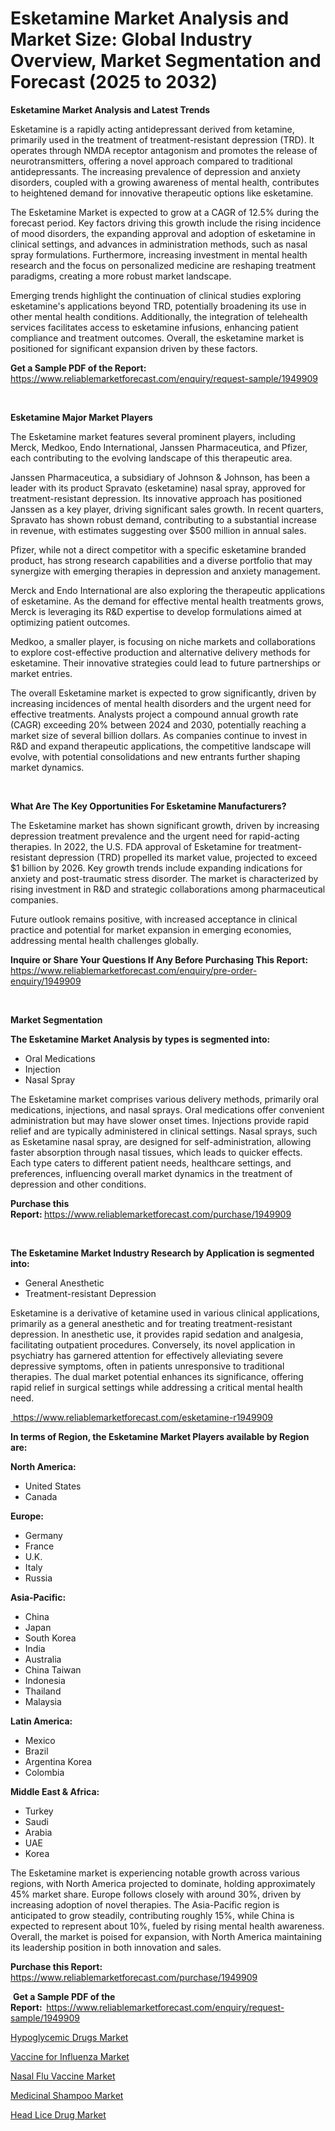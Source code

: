 <p><h1>Esketamine Market Analysis and Market Size: Global Industry Overview, Market Segmentation and Forecast (2025 to 2032)</h1></p><p><strong>Esketamine Market Analysis and Latest Trends</strong></p>
<p><p>Esketamine is a rapidly acting antidepressant derived from ketamine, primarily used in the treatment of treatment-resistant depression (TRD). It operates through NMDA receptor antagonism and promotes the release of neurotransmitters, offering a novel approach compared to traditional antidepressants. The increasing prevalence of depression and anxiety disorders, coupled with a growing awareness of mental health, contributes to heightened demand for innovative therapeutic options like esketamine.</p><p>The Esketamine Market is expected to grow at a CAGR of 12.5% during the forecast period. Key factors driving this growth include the rising incidence of mood disorders, the expanding approval and adoption of esketamine in clinical settings, and advances in administration methods, such as nasal spray formulations. Furthermore, increasing investment in mental health research and the focus on personalized medicine are reshaping treatment paradigms, creating a more robust market landscape.</p><p>Emerging trends highlight the continuation of clinical studies exploring esketamine's applications beyond TRD, potentially broadening its use in other mental health conditions. Additionally, the integration of telehealth services facilitates access to esketamine infusions, enhancing patient compliance and treatment outcomes. Overall, the esketamine market is positioned for significant expansion driven by these factors.</p></p>
<p><strong>Get a Sample PDF of the Report:&nbsp;</strong> <a href="https://www.reliablemarketforecast.com/enquiry/request-sample/1949909?utm_campaign=1832&utm_medium=2&utm_source=Github&utm_content=ia&utm_term=08032025&utm_id=esketamine">https://www.reliablemarketforecast.com/enquiry/request-sample/1949909</a></p>
<p>&nbsp;</p>
<p><strong>Esketamine Major Market Players</strong></p>
<p><p>The Esketamine market features several prominent players, including Merck, Medkoo, Endo International, Janssen Pharmaceutica, and Pfizer, each contributing to the evolving landscape of this therapeutic area.</p><p>Janssen Pharmaceutica, a subsidiary of Johnson & Johnson, has been a leader with its product Spravato (esketamine) nasal spray, approved for treatment-resistant depression. Its innovative approach has positioned Janssen as a key player, driving significant sales growth. In recent quarters, Spravato has shown robust demand, contributing to a substantial increase in revenue, with estimates suggesting over $500 million in annual sales.</p><p>Pfizer, while not a direct competitor with a specific esketamine branded product, has strong research capabilities and a diverse portfolio that may synergize with emerging therapies in depression and anxiety management.</p><p>Merck and Endo International are also exploring the therapeutic applications of esketamine. As the demand for effective mental health treatments grows, Merck is leveraging its R&D expertise to develop formulations aimed at optimizing patient outcomes.</p><p>Medkoo, a smaller player, is focusing on niche markets and collaborations to explore cost-effective production and alternative delivery methods for esketamine. Their innovative strategies could lead to future partnerships or market entries.</p><p>The overall Esketamine market is expected to grow significantly, driven by increasing incidences of mental health disorders and the urgent need for effective treatments. Analysts project a compound annual growth rate (CAGR) exceeding 20% between 2024 and 2030, potentially reaching a market size of several billion dollars. As companies continue to invest in R&D and expand therapeutic applications, the competitive landscape will evolve, with potential consolidations and new entrants further shaping market dynamics.</p></p>
<p>&nbsp;</p>
<p><strong>What Are The Key Opportunities For Esketamine Manufacturers?</strong></p>
<p><p>The Esketamine market has shown significant growth, driven by increasing depression treatment prevalence and the urgent need for rapid-acting therapies. In 2022, the U.S. FDA approval of Esketamine for treatment-resistant depression (TRD) propelled its market value, projected to exceed $1 billion by 2026. Key growth trends include expanding indications for anxiety and post-traumatic stress disorder. The market is characterized by rising investment in R&D and strategic collaborations among pharmaceutical companies. </p><p>Future outlook remains positive, with increased acceptance in clinical practice and potential for market expansion in emerging economies, addressing mental health challenges globally.</p></p>
<p><strong>Inquire or Share Your Questions If Any Before Purchasing This Report:</strong> <a href="https://www.reliablemarketforecast.com/enquiry/pre-order-enquiry/1949909?utm_campaign=1832&utm_medium=2&utm_source=Github&utm_content=ia&utm_term=08032025&utm_id=esketamine">https://www.reliablemarketforecast.com/enquiry/pre-order-enquiry/1949909</a></p>
<p>&nbsp;</p>
<p><strong>Market Segmentation</strong></p>
<p><strong>The Esketamine Market Analysis by types is segmented into:</strong></p>
<p><ul><li>Oral Medications</li><li>Injection</li><li>Nasal Spray</li></ul></p>
<p><p>The Esketamine market comprises various delivery methods, primarily oral medications, injections, and nasal sprays. Oral medications offer convenient administration but may have slower onset times. Injections provide rapid relief and are typically administered in clinical settings. Nasal sprays, such as Esketamine nasal spray, are designed for self-administration, allowing faster absorption through nasal tissues, which leads to quicker effects. Each type caters to different patient needs, healthcare settings, and preferences, influencing overall market dynamics in the treatment of depression and other conditions.</p></p>
<p><strong>Purchase this Report:&nbsp;</strong><a href="https://www.reliablemarketforecast.com/purchase/1949909?utm_campaign=1832&utm_medium=2&utm_source=Github&utm_content=ia&utm_term=08032025&utm_id=esketamine">https://www.reliablemarketforecast.com/purchase/1949909</a></p>
<p>&nbsp;</p>
<p><strong>The Esketamine Market Industry Research by Application is segmented into:</strong></p>
<p><ul><li>General Anesthetic</li><li>Treatment-resistant Depression</li></ul></p>
<p><p>Esketamine is a derivative of ketamine used in various clinical applications, primarily as a general anesthetic and for treating treatment-resistant depression. In anesthetic use, it provides rapid sedation and analgesia, facilitating outpatient procedures. Conversely, its novel application in psychiatry has garnered attention for effectively alleviating severe depressive symptoms, often in patients unresponsive to traditional therapies. The dual market potential enhances its significance, offering rapid relief in surgical settings while addressing a critical mental health need.</p></p>
<p><a href="https://www.reliablemarketforecast.com/esketamine-r1949909?utm_campaign=1832&utm_medium=2&utm_source=Github&utm_content=ia&utm_term=08032025&utm_id=esketamine">&nbsp;https://www.reliablemarketforecast.com/esketamine-r1949909</a></p>
<p><strong>In terms of Region, the Esketamine Market Players available by Region are:</strong></p>
<p>
    <p> <strong> North America: </strong>
        <ul>
            <li>United States</li>
            <li>Canada</li>
        </ul>
        </p> 
    <p> <strong> Europe: </strong>
        <ul>
            <li>Germany</li>
            <li>France</li>
            <li>U.K.</li>
            <li>Italy</li>
            <li>Russia</li>
        </ul>
        </p> 
    <p> <strong> Asia-Pacific: </strong>
        <ul>
            <li>China</li>
            <li>Japan</li>
            <li>South Korea</li>
            <li>India</li>
            <li>Australia</li>
            <li>China Taiwan</li>
            <li>Indonesia</li>
            <li>Thailand</li>
            <li>Malaysia</li>
        </ul>
        </p> 
    <p> <strong> Latin America: </strong>
        <ul>
            <li>Mexico</li>
            <li>Brazil</li>
            <li>Argentina Korea</li>
            <li>Colombia</li>
        </ul>
        </p> 
    <p> <strong> Middle East & Africa: </strong>
        <ul>
            <li>Turkey</li>
            <li>Saudi</li>
            <li>Arabia</li>
            <li>UAE</li>
            <li>Korea</li>
        </ul>
    </p>
    </p>
<p><p>The Esketamine market is experiencing notable growth across various regions, with North America projected to dominate, holding approximately 45% market share. Europe follows closely with around 30%, driven by increasing adoption of novel therapies. The Asia-Pacific region is anticipated to grow steadily, contributing roughly 15%, while China is expected to represent about 10%, fueled by rising mental health awareness. Overall, the market is poised for expansion, with North America maintaining its leadership position in both innovation and sales.</p></p>
<p><strong>Purchase this Report: </strong><a href="https://www.reliablemarketforecast.com/purchase/1949909?utm_campaign=1832&utm_medium=2&utm_source=Github&utm_content=ia&utm_term=08032025&utm_id=esketamine">https://www.reliablemarketforecast.com/purchase/1949909</a></p>
<p>&nbsp;<strong>Get a Sample PDF of the Report:&nbsp;&nbsp;</strong><a href="https://www.reliablemarketforecast.com/enquiry/request-sample/1949909?utm_campaign=1832&utm_medium=2&utm_source=Github&utm_content=ia&utm_term=08032025&utm_id=esketamine">https://www.reliablemarketforecast.com/enquiry/request-sample/1949909</a></p>
<p><strong></strong></p>
<p><p><a href="https://github.com/kluviabolofo/Market-Research-Report-List-1/blob/main/hypoglycemic-drugs-market.md?utm_campaign=1832&utm_medium=2&utm_source=Github&utm_content=ia&utm_term=08032025&utm_id=esketamine">Hypoglycemic Drugs Market</a></p><p><a href="https://github.com/alefermeivys/Market-Research-Report-List-1/blob/main/vaccine-for-influenza-market.md?utm_campaign=1832&utm_medium=2&utm_source=Github&utm_content=ia&utm_term=08032025&utm_id=esketamine">Vaccine for Influenza Market</a></p><p><a href="https://github.com/spehnluenaru/Market-Research-Report-List-1/blob/main/nasal-flu-vaccine-market.md?utm_campaign=1832&utm_medium=2&utm_source=Github&utm_content=ia&utm_term=08032025&utm_id=esketamine">Nasal Flu Vaccine Market</a></p><p><a href="https://github.com/thapabylers2/Market-Research-Report-List-1/blob/main/medicinal-shampoo-market.md?utm_campaign=1832&utm_medium=2&utm_source=Github&utm_content=ia&utm_term=08032025&utm_id=esketamine">Medicinal Shampoo Market</a></p><p><a href="https://github.com/ryantindyaiz/Market-Research-Report-List-1/blob/main/head-lice-drug-market.md?utm_campaign=1832&utm_medium=2&utm_source=Github&utm_content=ia&utm_term=08032025&utm_id=esketamine">Head Lice Drug Market</a></p></p>